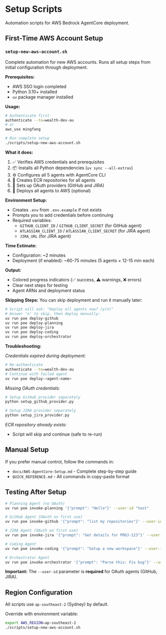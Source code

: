 # Setup Scripts

Automation scripts for AWS Bedrock AgentCore deployment.

## First-Time AWS Account Setup

### `setup-new-aws-account.sh`

Complete automation for new AWS accounts. Runs all setup steps from initial configuration through deployment.

**Prerequisites:**
- AWS SSO login completed
- Python 3.10+ installed
- `uv` package manager installed

**Usage:**
```bash
# Authenticate first
authenticate --to=wealth-dev-au
# or
aws_use mingfang

# Run complete setup
./scripts/setup-new-aws-account.sh
```

**What it does:**
1. ✅ Verifies AWS credentials and prerequisites
2. 📦 Installs all Python dependencies (`uv sync --all-extras`)
3. ⚙️ Configures all 5 agents with AgentCore CLI
4. 🐳 Creates ECR repositories for all agents
5. 🔐 Sets up OAuth providers (GitHub and JIRA)
6. 🚀 Deploys all agents to AWS (optional)

**Environment Setup:**
- Creates `.env` from `.env.example` if not exists
- Prompts you to add credentials before continuing
- Required variables:
  - `GITHUB_CLIENT_ID` / `GITHUB_CLIENT_SECRET` (for GitHub agent)
  - `ATLASSIAN_CLIENT_ID` / `ATLASSIAN_CLIENT_SECRET` (for JIRA agent)
  - `JIRA_URL` (for JIRA agent)

**Time Estimate:**
- Configuration: ~2 minutes
- Deployment (if enabled): ~60-75 minutes (5 agents × 12-15 min each)

**Output:**
- Colored progress indicators (✅ success, ⚠️ warnings, ❌ errors)
- Clear next steps for testing
- Agent ARNs and deployment status

**Skipping Steps:**
You can skip deployment and run it manually later:
```bash
# Script will ask: "Deploy all agents now? (y/n)"
# Answer 'n' to skip, then deploy manually:
uv run poe deploy-github
uv run poe deploy-planning
uv run poe deploy-jira
uv run poe deploy-coding
uv run poe deploy-orchestrator
```

**Troubleshooting:**

*Credentials expired during deployment:*
```bash
# Re-authenticate
authenticate --to=wealth-dev-au
# Continue with failed agent
uv run poe deploy-<agent-name>
```

*Missing OAuth credentials:*
```bash
# Setup GitHub provider separately
python setup_github_provider.py

# Setup JIRA provider separately
python setup_jira_provider.py
```

*ECR repository already exists:*
- Script will skip and continue (safe to re-run)

## Manual Setup

If you prefer manual control, follow the commands in:
- `docs/AWS-AgentCore-Setup.md` - Complete step-by-step guide
- `QUICK_REFERENCE.md` - All commands in copy-paste format

## Testing After Setup

```bash
# Planning Agent (no OAuth)
uv run poe invoke-planning '{"prompt": "Hello"}' --user-id "test"

# GitHub Agent (OAuth on first use)
uv run poe invoke-github '{"prompt": "list my repositories"}' --user-id "test"

# JIRA Agent (OAuth on first use)
uv run poe invoke-jira '{"prompt": "Get details for PROJ-123"}' --user-id "test"

# Coding Agent
uv run poe invoke-coding '{"prompt": "Setup a new workspace"}' --user-id "test"

# Orchestrator Agent
uv run poe invoke-orchestrator '{"prompt": "Parse this: Fix bug"}' --user-id "test"
```

**Important:** The `--user-id` parameter is **required** for OAuth agents (GitHub, JIRA).

## Region Configuration

All scripts use `ap-southeast-2` (Sydney) by default.

Override with environment variable:
```bash
export AWS_REGION=ap-southeast-2
./scripts/setup-new-aws-account.sh
```
